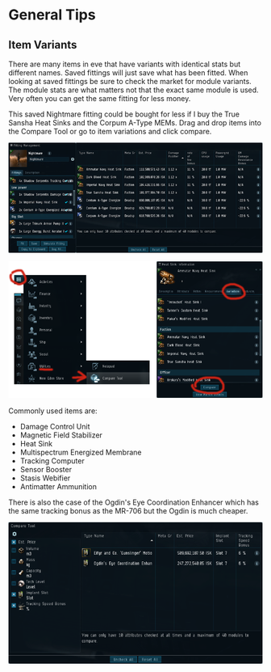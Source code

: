 # General Tips

## Item Variants

There are many items in eve that have variants with identical stats but different names. Saved fittings will just save what has been fitted. When looking at saved fittings be sure to check the market for module variants. The module stats are what matters not that the exact same module is used. Very often you can get the same fitting for less money.

This saved Nightmare fitting could be bought for less if I buy the True Sansha Heat Sinks and the Corpum A-Type MEMs. Drag and drop items into the Compare Tool or go to item variations and click compare.

![](example.png)

![](compare.png)

Commonly used items are:

- Damage Control Unit
- Magnetic Field Stabilizer
- Heat Sink
- Multispectrum Energized Membrane
- Tracking Computer
- Sensor Booster
- Stasis Webifier
- Antimatter Ammunition

There is also the case of the Ogdin's Eye Coordination Enhancer which has the same tracking bonus as the MR-706 but the Ogdin is much cheaper.

![](ogdin.png)
